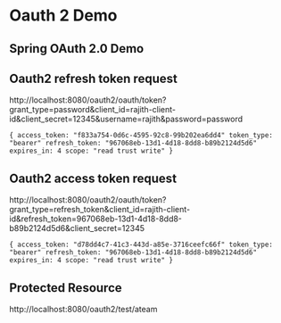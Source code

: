 Oauth 2 Demo
==================

Spring OAuth 2.0 Demo
----------------------


Oauth2 refresh token request
----------------------------
http://localhost:8080/oauth2/oauth/token?grant_type=password&client_id=rajith-client-id&client_secret=12345&username=rajith&password=password

`
{
 access_token: "f833a754-0d6c-4595-92c8-99b202ea6dd4"
 token_type: "bearer"
 refresh_token: "967068eb-13d1-4d18-8dd8-b89b2124d5d6"
 expires_in: 4
 scope: "read trust write"
}
`

Oauth2 access token request
---------------------------
http://localhost:8080/oauth2/oauth/token?grant_type=refresh_token&client_id=rajith-client-id&refresh_token=967068eb-13d1-4d18-8dd8-b89b2124d5d6&client_secret=12345

`
{
access_token: "d78dd4c7-41c3-443d-a85e-3716ceefc66f"
token_type: "bearer"
refresh_token: "967068eb-13d1-4d18-8dd8-b89b2124d5d6"
expires_in: 4
scope: "read trust write"
}
`

Protected Resource
------------------
http://localhost:8080/oauth2/test/ateam
